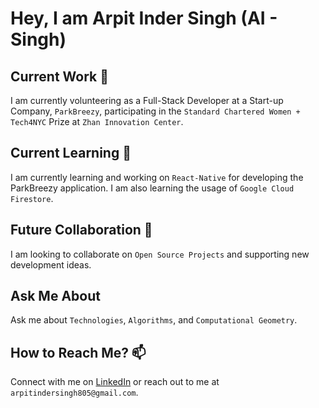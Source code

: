 # Hey, I am Arpit Inder Singh (AI - Singh)

## Current Work 🔭
I am currently volunteering as a Full-Stack Developer at a Start-up Company, `ParkBreezy`, participating in the `Standard Chartered Women + Tech4NYC` Prize at `Zhan Innovation Center`.

## Current Learning 🌱
I am currently learning and working on `React-Native` for developing the ParkBreezy application. I am also learning the usage of `Google Cloud Firestore`.

## Future Collaboration 👯
I am looking to collaborate on `Open Source Projects` and supporting new development ideas.

## Ask Me About
Ask me about `Technologies`, `Algorithms`, and `Computational Geometry`.

## How to Reach Me? 📫
Connect with me on [LinkedIn](https://www.linkedin.com/in/ai-singh/) or reach out to me at `arpitindersingh805@gmail.com`.

